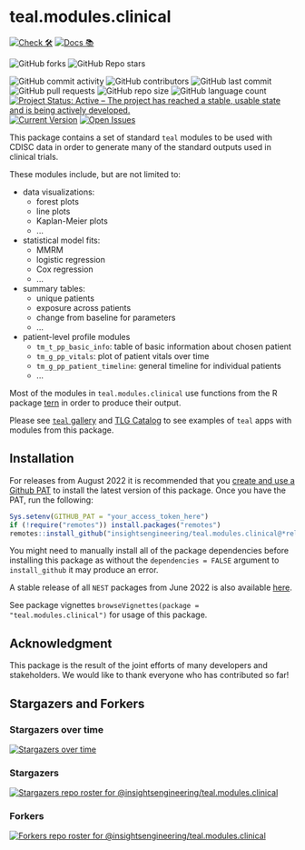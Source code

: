 # teal.modules.clinical

<!-- start badges -->
[![Check 🛠](https://github.com/insightsengineering/teal.modules.clinical/actions/workflows/check.yaml/badge.svg)](https://github.com/insightsengineering/teal.modules.clinical/actions/workflows/check.yaml)
[![Docs 📚](https://github.com/insightsengineering/teal.modules.clinical/actions/workflows/docs.yaml/badge.svg)](https://insightsengineering.github.io/teal.modules.clinical/)

![GitHub forks](https://img.shields.io/github/forks/insightsengineering/teal.modules.clinical?style=social)
![GitHub Repo stars](https://img.shields.io/github/stars/insightsengineering/teal.modules.clinical?style=social)

![GitHub commit activity](https://img.shields.io/github/commit-activity/m/insightsengineering/teal.modules.clinical)
![GitHub contributors](https://img.shields.io/github/contributors/insightsengineering/teal.modules.clinical)
![GitHub last commit](https://img.shields.io/github/last-commit/insightsengineering/teal.modules.clinical)
![GitHub pull requests](https://img.shields.io/github/issues-pr/insightsengineering/teal.modules.clinical)
![GitHub repo size](https://img.shields.io/github/repo-size/insightsengineering/teal.modules.clinical)
![GitHub language count](https://img.shields.io/github/languages/count/insightsengineering/teal.modules.clinical)
[![Project Status: Active – The project has reached a stable, usable state and is being actively developed.](https://www.repostatus.org/badges/latest/active.svg)](https://www.repostatus.org/#active)
[![Current Version](https://img.shields.io/github/r-package/v/insightsengineering/teal.modules.clinical/main?color=purple\&label=package%20version)](https://github.com/insightsengineering/teal.modules.clinical/tree/main)
[![Open Issues](https://img.shields.io/github/issues-raw/insightsengineering/teal.modules.clinical?color=red\&label=open%20issues)](https://github.com/insightsengineering/teal.modules.clinical/issues?q=is%3Aissue+is%3Aopen+sort%3Aupdated-desc)
<!-- end badges -->

This package contains a set of standard `teal` modules to be used with CDISC data in order to generate many of the standard outputs used in clinical trials.

These modules include, but are not limited to:
<!-- markdownlint-disable MD007 MD030 -->
-    data visualizations:
     -    forest plots
     -    line plots
     -    Kaplan-Meier plots
     -    ...
-    statistical model fits:
     -    MMRM
     -    logistic regression
     -    Cox regression
     -    ...
-    summary tables:
     -    unique patients
     -    exposure across patients
     -    change from baseline for parameters
     -    ...
-    patient-level profile modules
     -    `tm_t_pp_basic_info`: table of basic information about chosen patient
     -    `tm_g_pp_vitals`: plot of patient vitals over time
     -    `tm_g_pp_patient_timeline`: general timeline for individual patients
     -    ...
<!-- markdownlint-enable MD007 MD030 -->
Most of the modules in `teal.modules.clinical` use functions from the R package [tern](https://insightsengineering.github.io/tern/) in order to produce their output.

Please see [`teal` gallery](https://github.com/insightsengineering/teal.gallery) and [TLG Catalog](https://github.com/insightsengineering/tlg-catalog) to see examples of `teal` apps with modules from this package.

## Installation

For releases from August 2022 it is recommended that you [create and use a Github PAT](https://docs.github.com/en/github/authenticating-to-github/keeping-your-account-and-data-secure/creating-a-personal-access-token) to install the latest version of this package. Once you have the PAT, run the following:

```r
Sys.setenv(GITHUB_PAT = "your_access_token_here")
if (!require("remotes")) install.packages("remotes")
remotes::install_github("insightsengineering/teal.modules.clinical@*release")
```

You might need to manually install all of the package dependencies before installing this package as without
the `dependencies = FALSE` argument to `install_github` it may produce an error.

A stable release of all `NEST` packages from June 2022 is also available [here](https://github.com/insightsengineering/depository#readme).

See package vignettes `browseVignettes(package = "teal.modules.clinical")` for usage of this package.

## Acknowledgment

This package is the result of the joint efforts of many developers and stakeholders. We would like to thank everyone who has contributed so far!

## Stargazers and Forkers

### Stargazers over time

[![Stargazers over time](https://starchart.cc/insightsengineering/teal.modules.clinical.svg)](https://starchart.cc/insightsengineering/teal.modules.clinical)

### Stargazers

[![Stargazers repo roster for @insightsengineering/teal.modules.clinical](https://reporoster.com/stars/insightsengineering/teal.modules.clinical)](https://github.com/insightsengineering/teal.modules.clinical/stargazers)

### Forkers

[![Forkers repo roster for @insightsengineering/teal.modules.clinical](https://reporoster.com/forks/insightsengineering/teal.modules.clinical)](https://github.com/insightsengineering/teal.modules.clinical/network/members)
